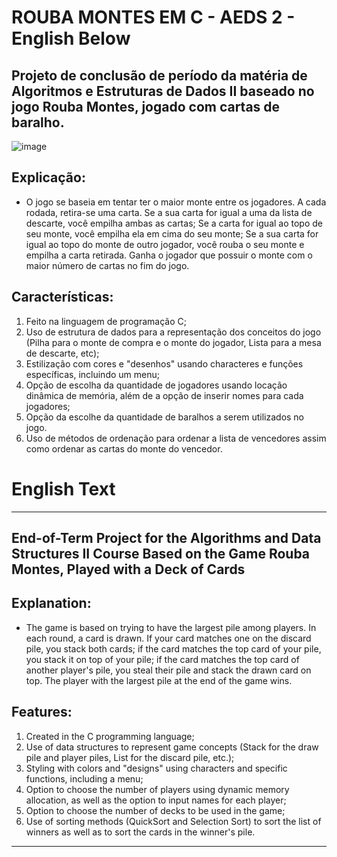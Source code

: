 # ROUBA MONTES EM C - AEDS 2 - English Below



## Projeto de conclusão de período da matéria de Algoritmos e Estruturas de Dados II baseado no jogo Rouba Montes, jogado com cartas de baralho.

![image](https://github.com/Jonathas78/Roubas-Montes-AEDS-2/assets/154541233/c61d87fa-97ef-4521-8071-f57b7a03f518)

## Explicação:
  - O jogo se baseia em tentar ter o maior monte entre os jogadores. A cada rodada, retira-se uma carta. Se a sua carta for igual a uma da lista de descarte, você empilha ambas as cartas; Se a carta for igual ao topo de seu monte, você empilha ela em cima do seu monte; Se a sua carta for igual ao topo do monte de outro jogador, você rouba o seu monte e empilha a carta retirada. Ganha o jogador que possuir o monte com o maior número de cartas no fim do jogo.

## Características:
  1. Feito na linguagem de programação C;
  2. Uso de estrutura de dados para a representação dos conceitos do jogo (Pilha para o monte de compra e o monte do jogador, Lista para a mesa de descarte, etc);
  3. Estilização com cores e "desenhos" usando characteres e funções específicas, incluindo um menu;
  4. Opção de escolha da quantidade de jogadores usando locação dinâmica de memória, além de a opção de inserir nomes para cada jogadores;
  5. Opção da escolhe da quantidade de baralhos a serem utilizados no jogo.
  6. Uso de métodos de ordenação para ordenar a lista de vencedores assim como ordenar as cartas do monte do vencedor.


# English Text
---

## End-of-Term Project for the Algorithms and Data Structures II Course Based on the Game Rouba Montes, Played with a Deck of Cards

## Explanation:
  - The game is based on trying to have the largest pile among players. In each round, a card is drawn. If your card matches one on the discard pile, you stack both cards; if the card matches the top card of your pile, you stack it on top of your pile; if the card matches the top card of another player's pile, you steal their pile and stack the drawn card on top. The player with the largest pile at the end of the game wins.

## Features:
  1. Created in the C programming language;
  2. Use of data structures to represent game concepts (Stack for the draw pile and player piles, List for the discard pile, etc.);
  3. Styling with colors and "designs" using characters and specific functions, including a menu;
  4. Option to choose the number of players using dynamic memory allocation, as well as the option to input names for each player;
  5. Option to choose the number of decks to be used in the game;
  6. Use of sorting methods (QuickSort and Selection Sort) to sort the list of winners as well as to sort the cards in the winner's pile.

---


